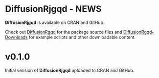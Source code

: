 
# DiffusionRjgqd - NEWS
__DiffusionRjgqd__ is available on CRAN and GitHub.

Check out [DiffusionRgqd](https://github.com/eta21/DiffusionRjgqd) for the package source files and [DiffusionRgqd-Downloads](https://github.com/eta21/DiffusionRjgqd-Downloads) for example scripts and other downloadable content.

# v0.1.0
Initial verision of __DiffusionRjgqd__ uploaded to CRAN and GitHub.

